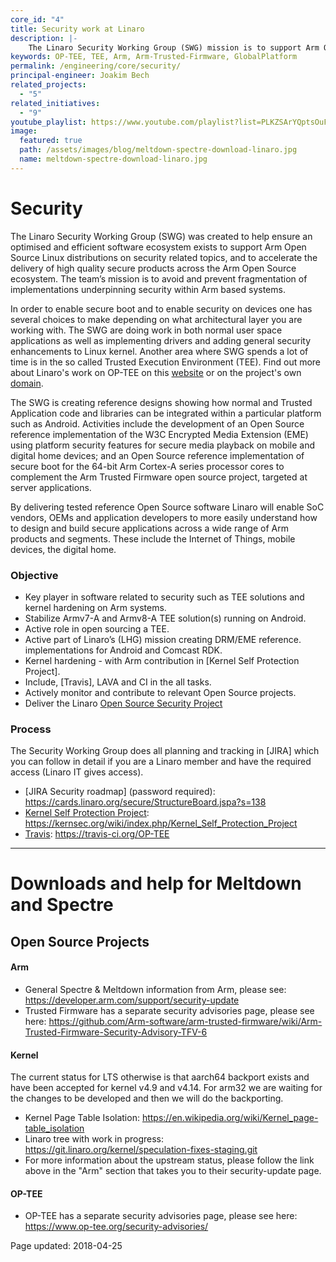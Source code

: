 ```yaml
---
core_id: "4"
title: Security work at Linaro
description: |-
    The Linaro Security Working Group (SWG) mission is to support Arm Open Source Linux distributions on security related topics.
keywords: OP-TEE, TEE, Arm, Arm-Trusted-Firmware, GlobalPlatform
permalink: /engineering/core/security/
principal-engineer: Joakim Bech
related_projects:
  - "5"
related_initiatives:
  - "9"
youtube_playlist: https://www.youtube.com/playlist?list=PLKZSArYQptsOuFyjUlWFWUulxXOhhtsEf&playnext=1
image:
  featured: true
  path: /assets/images/blog/meltdown-spectre-download-linaro.jpg
  name: meltdown-spectre-download-linaro.jpg  
---
```

# Security
The Linaro Security Working Group (SWG) was created to help ensure an optimised
and efficient software ecosystem exists to support Arm Open Source Linux
distributions on security related topics, and to accelerate the delivery of high
quality secure products across the Arm Open Source ecosystem. The team’s mission
is to avoid and prevent fragmentation of implementations underpinning security
within Arm based systems.

In order to enable secure boot and to enable security on devices one has several
choices to make depending on what architectural layer you are working with. The
SWG are doing work in both normal user space applications as well as
implementing drivers and adding general security enhancements to Linux kernel.
Another area where SWG spends a lot of time is in the so called Trusted
Execution Environment (TEE). Find out more about Linaro's work on OP-TEE on this [website](/initiatives/op-tee/) or on the project's own [domain](https://www.op-tee.org/).

The SWG is creating reference designs showing how normal and Trusted Application
code and libraries can be integrated within a particular platform such as
Android. Activities include the development of an Open Source reference
implementation of the W3C Encrypted Media Extension (EME) using platform
security features for secure media playback on mobile and digital home devices;
and an Open Source reference implementation of secure boot for the 64-bit Arm
Cortex-A series processor cores to complement the Arm Trusted Firmware open
source project, targeted at server applications.

By delivering tested reference Open Source software Linaro will enable SoC
vendors, OEMs and application developers to more easily understand how to design
and build secure applications across a wide range of Arm products and segments.
These include the Internet of Things, mobile devices, the digital home.

### Objective
- Key player in software related to security such as TEE solutions and kernel
  hardening on Arm systems.
- Stabilize Armv7-A and Armv8-A TEE solution(s) running on Android.
- Active role in open sourcing a TEE.
- Active part of Linaro’s (LHG) mission creating DRM/EME reference.
  implementations for Android and Comcast RDK.
- Kernel hardening - with Arm contribution in [Kernel Self Protection Project].
- Include, [Travis], LAVA and CI in the all tasks.
- Actively monitor and contribute to relevant Open Source projects.
- Deliver the Linaro [Open Source Security Project](/projects/open-source-security/)

### Process
The Security Working Group does all planning and tracking in
[JIRA] which you can follow in detail if you are a Linaro member and have the required access
(Linaro IT gives access).

- [JIRA Security roadmap] (password required): https://cards.linaro.org/secure/StructureBoard.jspa?s=138
- [Kernel Self Protection Project](https://kernsec.org/wiki/index.php/Kernel_Self_Protection_Project): https://kernsec.org/wiki/index.php/Kernel_Self_Protection_Project
- [Travis](https://travis-ci.org/OP-TEE): https://travis-ci.org/OP-TEE


*****

# Downloads and help for Meltdown and Spectre
## Open Source Projects
#### Arm
* General Spectre & Meltdown information from Arm, please see: https://developer.arm.com/support/security-update
* Trusted Firmware has a separate security advisories page, please see here: https://github.com/Arm-software/arm-trusted-firmware/wiki/Arm-Trusted-Firmware-Security-Advisory-TFV-6

#### Kernel
The current status for LTS otherwise is that aarch64 backport exists and have
been accepted for kernel v4.9 and v4.14. For arm32 we are waiting for the
changes to be developed and then we will do the backporting.

* Kernel Page Table Isolation: https://en.wikipedia.org/wiki/Kernel_page-table_isolation
* Linaro tree with work in progress: https://git.linaro.org/kernel/speculation-fixes-staging.git
* For more information about the upstream status, please follow the link above in the "Arm" section that takes you to their security-update page.

#### OP-TEE
* OP-TEE has a separate security advisories page, please see here: https://www.op-tee.org/security-advisories/

Page updated: 2018-04-25
